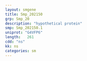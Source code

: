 ```yaml
---
layout: smgene
title: Smp_202150
grp: Smp_20
description: "hypothetical protein"
smp: Smp_202150.1
uniprot: "G4VFP6"
length:   261
cdd: "ns"
kk: ns
categories: sm
---
```

